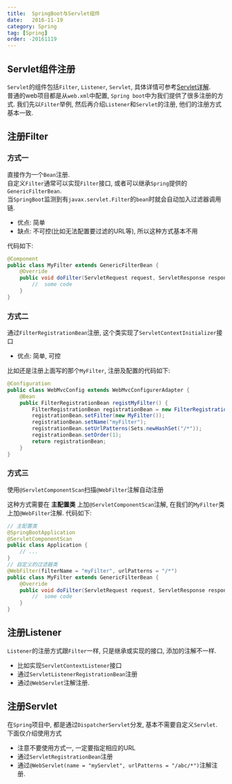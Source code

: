```yaml
---
title:  SpringBoot与Servlet组件
date:   2016-11-19
category: Spring
tag: [Spring]
order: -20161119
---
```



## Servlet组件注册

`Servlet`的组件包括`Filter`, `Listener`, `Servlet`, 具体详情可参考[Servlet详解](http://loveshisong.cn/%E7%BC%96%E7%A8%8B%E6%8A%80%E6%9C%AF/2016-11-16-Servlet%E8%AF%A6%E8%A7%A3.html).  
普通的web项目都是从`web.xml`中配置, `Spring boot`中为我们提供了很多注册的方式. 我们先以`Filter`举例, 然后再介绍`Listener`和`Servlet`的注册, 他们的注册方式基本一致.

## 注册Filter

### 方式一
直接作为一个`Bean`注册.  
自定义`Filter`通常可以实现`Filter`接口, 或者可以继承`Spring`提供的`GenericFilterBean`.  
当`SpringBoot`监测到有`javax.servlet.Filter`的`bean`时就会自动加入过滤器调用链.

* 优点: 简单
* 缺点: 不可控(比如无法配置要过滤的URL等), 所以这种方式基本不用

代码如下:

```java
@Component
public class MyFilter extends GenericFilterBean {
    @Override
    public void doFilter(ServletRequest request, ServletResponse response, FilterChain chain) throws IOException, ServletException {
        //  some code
    }
}
```

### 方式二
通过`FilterRegistrationBean`注册, 这个类实现了`ServletContextInitializer`接口

* 优点: 简单, 可控

比如还是注册上面写的那个`MyFilter`, 注册及配置的代码如下:

```java
@Configuration
public class WebMvcConfig extends WebMvcConfigurerAdapter {
    @Bean
    public FilterRegistrationBean registMyFilter() {
        FilterRegistrationBean registrationBean = new FilterRegistrationBean();
        registrationBean.setFilter(new MyFilter());
        registrationBean.setName("myFilter");
        registrationBean.setUrlPatterns(Sets.newHashSet("/*"));
        registrationBean.setOrder(1);
        return registrationBean;
    }
}
```

### 方式三
使用`@ServletComponentScan`扫描`@WebFilter`注解自动注册

这种方式需要在 **主配置类** 上加`@ServletComponentScan`注解, 在我们的`MyFilter`类上加`@WebFilter`注解. 代码如下:

```java
// 主配置类
@SpringBootApplication
@ServletComponentScan
public class Application {
    // ...
}
// 自定义的过滤器类
@WebFilter(filterName = "myFilter", urlPatterns = "/*")
public class MyFilter extends GenericFilterBean {
    @Override
    public void doFilter(ServletRequest request, ServletResponse response, FilterChain chain) throws IOException, ServletException {
        //  some code
    }
}
```

## 注册Listener
`Listener`的注册方式跟`Filter`一样, 只是继承或实现的接口, 添加的注解不一样.

* 比如实现`ServletContextListener`接口
* 通过`ServletListenerRegistrationBean`注册
* 通过`@WebServlet`注解注册.

## 注册Servlet
在`Spring`项目中, 都是通过`DispatcherServlet`分发, 基本不需要自定义`Servlet`. 下面仅介绍使用方式

* 注意不要使用方式一, 一定要指定相应的URL
* 通过`ServletRegistrationBean`注册
* 通过`@WebServlet(name = "myServlet", urlPatterns = "/abc/*")`注解注册.
